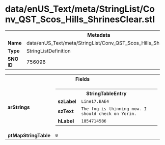 <h1>data/enUS_Text/meta/StringList/Conv_QST_Scos_Hills_ShrinesClear.stl</h1><table><tr><th colspan="100%">Metadata</th></tr><tr><td><b>Name</b></td><td>data/enUS_Text/meta/StringList/Conv_QST_Scos_Hills_ShrinesClear.stl</td></tr><tr><td><b>Type</b></td><td>StringListDefinition</td></tr><tr><td><b>SNO ID</b></td><td>756096</td></tr></table>

<table><tr><th colspan="100%">Fields</th></tr><tr><td><b>arStrings</b></td><td><table><tr><th colspan="100%">StringTableEntry</th></tr><tr><td><b>szLabel</b></td><td><code>Line17.BAE4</code></td></tr><tr><td><b>szText</b></td><td><code>The fog is thinning now. I should check on Yorin.</code></td></tr><tr><td><b>hLabel</b></td><td><code>1854714586</code></td></tr></table>


</td></tr><tr><td><b>ptMapStringTable</b></td><td><code>0</code></td></tr></table>

